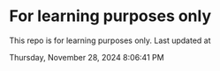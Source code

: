 # For learning purposes only
This repo is for learning purposes only.
Last updated at

Thursday, November 28, 2024 8:06:41 PM

